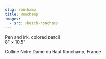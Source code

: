 ```yaml
---
slug: ronchamp
title: Ronchamp
images:
  - src: sketch-ronchamp
---
```

Pen and ink, colored pencil  
8" × 10.5"

Colline Notre Dame du Haut
Ronchamp, France
